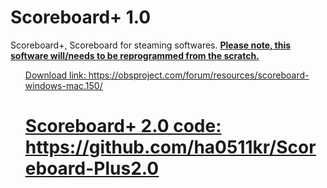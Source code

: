 # Scoreboard+ 1.0
Scoreboard+, Scoreboard for steaming softwares. <b><u>Please note, this software will/needs to be reprogrammed from the scratch.<ul></b>
Download link: https://obsproject.com/forum/resources/scoreboard-windows-mac.150/
<h1>Scoreboard+ 2.0 code: <a href="https://github.com/ha0511kr/Scoreboard-Plus2.0" target="_blank">https://github.com/ha0511kr/Scoreboard-Plus2.0</a></h1>
